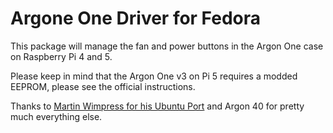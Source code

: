 # Argone One Driver for Fedora

This package will manage the fan and power buttons in the Argon One case on Raspberry Pi 4 and 5. 

Please keep in mind that the Argon One v3 on Pi 5 requires a modded EEPROM, please see the official instructions.

Thanks to [Martin Wimpress for his Ubuntu Port](https://github.com/wimpysworld/argon1-ubuntu) and Argon 40 for pretty much everything else.
